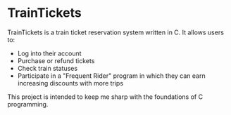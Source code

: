 # TrainTickets

TrainTickets is a train ticket reservation system written in C. It allows users to:

- Log into their account
- Purchase or refund tickets
- Check train statuses
- Participate in a "Frequent Rider" program in which they can earn increasing discounts with more trips

This project is intended to keep me sharp with the foundations of C programming.  
